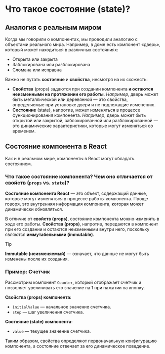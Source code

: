 # Что такое состояние (state)?

## Аналогия с реальным миром

Когда мы говорили о компонентах, мы проводили аналогию с объектами реального мира. Например, в доме есть компонент «дверь», который может находиться в различных состояниях:

- Открыта или закрыта
- Заблокирована или разблокирована
- Сломана или исправна

Важно не путать **состояние** и **свойства**, несмотря на их схожесть:

- **Свойства** (props) задаются при создании компонента **и остаются неизменными на протяжении его работы**. _Например_, дверь может быть металлической или деревянной — это свойства, определяемые при установке двери и не подлежащие изменению.
- **Состояние** (state), напротив, может изменяться в процессе функционирования компонента. _Например_, дверь может быть открытой или закрытой, заблокированной или разблокированной — это динамические характеристики, которые могут изменяться со временем.

## Состояние компонента в React

Как и в реальном мире, компоненты в React могут обладать состоянием.

### Что такое состояние компонента? Чем оно отличается от свойств (`props` vs. `state`)?

**Состояние компонента React** — это объект, содержащий данные, которые могут изменяться в процессе работы компонента. Проще говоря, это внутренняя информация компонента, которая может динамически обновляться.

В отличие от **свойств (props)**, состояние компонента можно изменять в ходе его работы. **Свойства (props)**, напротив, передаются в компонент при его создании и остаются неизменными внутри него, поскольку являются **иммутабельными (immutable)**.

> [!TIP]  
> **Immutable (неизменяемый)** — означает, что данные не могут быть изменены после их создания.

### Пример: Счетчик

Рассмотрим компонент `Counter`, который отображает счетчик и позволяет увеличивать его значение на 1 при нажатии на кнопку.

**Свойства (props) компонента:**

- `initialValue` — начальное значение счетчика.
- `step` — шаг увеличения счетчика.

**Состояние (state) компонента:**

- `value` — текущее значение счетчика.

Таким образом, свойства определяют первоначальную конфигурацию компонента, а состояние отвечает за его динамическое поведение.

